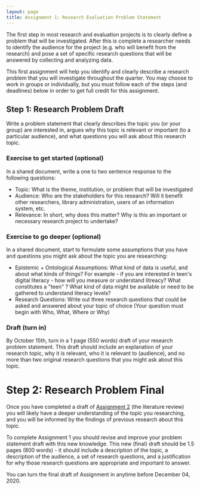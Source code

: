 ```yaml
---
layout: page
title: Assignment 1: Research Evaluation Problem Statement
---
```


The first step in most research and evaluation projects is to clearly define a problem that will be investigated. After this is complete a researcher needs to identify the audience for the project (e.g. who will benefit from the research) and pose a set of specific research questions that will be answered by collecting and analyzing data.

This first assignment will help you identify and clearly describe a research problem that you will investigate throughout the quarter. You may choose to work in groups or individually, but you must follow each of the steps (and deadlines) below in order to get full credit for this assignment.

## Step 1: Research Problem Draft
Write a problem statement that clearly describes the topic you (or your group) are interested in, argues why this topic is relevant or important (to a particular audience), and what questions you will ask about this research topic.

### Exercise to get started (optional)
In a shared document, write a one to two sentence response to the following questions:

- Topic: What is the theme, institution, or problem that will be investigated
- Audience: Who are the stakeholders for this research? Will it benefit other researchers, library administration, users of an information system, etc.
- Relevance: In short, why does this matter? Why is this an important or necessary research project to undertake?

### Exercise to go deeper (optional)
In a shared document, start to formulate some assumptions that you have and questions you might ask about the topic you are researching:

- Epistemic + Ontological Assumptions: What kind of data is useful, and about what kinds of things? For example - if you are interested in teen's digital literacy - how will you measure or understand litreacy? What constitutes a "teen" ? What kind of data might be available or need to be gathered to understand literacy levels?
- Research Questions: Write out three research questions that could be asked and answered about your topic of choice (Your question must begin with Who, What, Where or Why)

### Draft (turn in)
By October 15th, turn in a 1 page (550 words) draft of your research problem statement. This draft should include an explanation of your research topic, why it is relevant, who it is relevant to (audience), and no more than two original research questions that you might ask about this topic.

# Step 2: Research Problem Final
Once you have completed a draft of [Assignment 2]() (the literature review) you will likely have a deeper understanding of the topic you researching, and you will be informed by the findings of previous research about this topic.

To complete Assignment 1 you should revise and improve your problem statement draft with this new knowledge. This new (final) draft should be 1.5 pages (800 words) - it should include a description of the topic, a description of the audience, a set of research questions, and a justification for why those research questions are appropriate and important to answer.

You can turn the final draft of Assignment in anytime before December 04, 2020.
